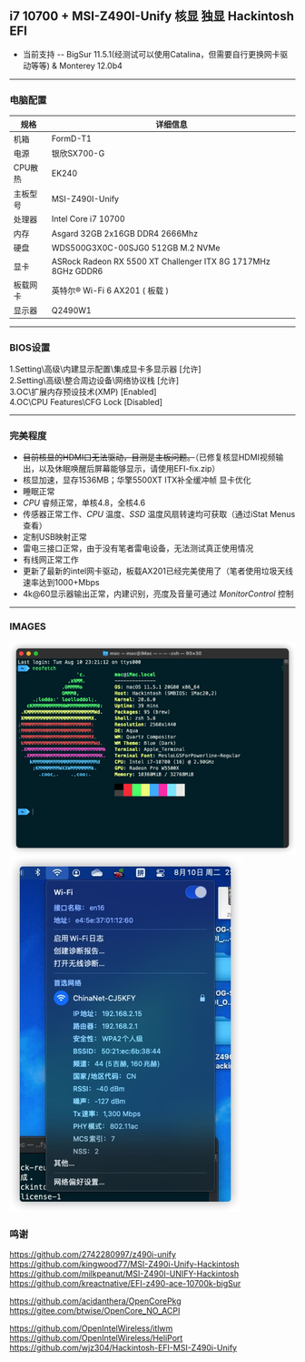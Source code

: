 ## i7 10700 + MSI-Z490I-Unify 核显 独显 Hackintosh EFI

- 当前支持 -- BigSur 11.5.1(经测试可以使用Catalina，但需要自行更换网卡驱动等等)  & Monterey 12.0b4


---


### 电脑配置

| 规格     | 详细信息                                     |
| -------- | ---------------------------------------- |
| 机箱 | FormD-T1             |
| 电源 | 银欣SX700-G             |
| CPU散热 | EK240             |
| 主板型号 | MSI-Z490I-Unify             |
| 处理器   | Intel Core i7 10700           |
| 内存     | Asgard 32GB 2x16GB DDR4 2666Mhz                 |
| 硬盘     | WDS500G3X0C-00SJG0 512GB M.2 NVMe                  |
| 显卡 | ASRock Radeon RX 5500 XT Challenger ITX 8G 1717MHz 8GHz GDDR6                            |
| 板载网卡 | 英特尔® Wi-Fi 6 AX201 ( 板载 ) |
| 显示器   | Q2490W1  |

---

### BIOS设置

1.Setting\高级\内建显示配置\集成显卡多显示器 [允许]  
2.Setting\高级\整合周边设备\网络协议栈       [允许]  
3.OC\扩展内存预设技术(XMP)                   [Enabled]  
4.OC\CPU Features\CFG Lock                   [Disabled]  


---

### 完美程度
- <strike>目前核显的HDMI口无法驱动，目测是主板问题。</strike>（已修复核显HDMI视频输出，以及休眠唤醒后屏幕能够显示，请使用EFI-fix.zip）
- 核显加速，显存1536MB；华擎5500XT ITX补全缓冲帧 显卡优化
- 睡眠正常
- _CPU_ 睿频正常，单核4.8，全核4.6
- 传感器正常工作、_CPU_ 温度、_SSD_ 温度风扇转速均可获取（通过iStat Menus查看）
- 定制USB映射正常
- 雷电三接口正常，由于没有笔者雷电设备，无法测试真正使用情况
- 有线网正常工作
- 更新了最新的intel网卡驱动，板载AX201已经完美使用了（笔者使用垃圾天线速率达到1000+Mbps
- 4k@60显示器输出正常，内建识别，亮度及音量可通过 _MonitorControl_ 控制

---
### IMAGES
<img src="/images/neofetch.png"/>
<img src="/images/wifi.jpg"/>

### 鸣谢
https://github.com/2742280997/z490i-unify  
https://github.com/kingwood77/MSI-Z490i-Unify-Hackintosh  
https://github.com/milkpeanut/MSI-Z490I-UNIFY-Hackintosh  
https://github.com/kreactnative/EFI-z490-ace-10700k-bigSur  

https://github.com/acidanthera/OpenCorePkg  
https://gitee.com/btwise/OpenCore_NO_ACPI  

https://github.com/OpenIntelWireless/itlwm  
https://github.com/OpenIntelWireless/HeliPort  
https://github.com/wjz304/Hackintosh-EFI-MSI-Z490i-Unify

